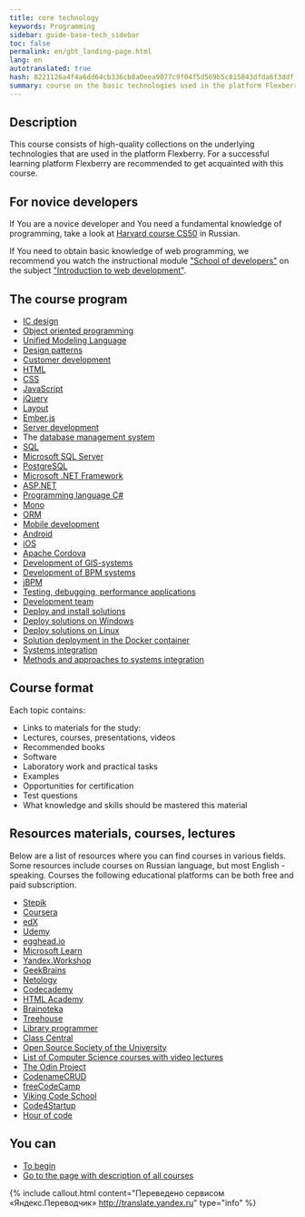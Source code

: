 ```yaml
---
title: core technology
keywords: Programming
sidebar: guide-base-tech_sidebar
toc: false
permalink: en/gbt_landing-page.html
lang: en
autotranslated: true
hash: 8221126a4f4a6dd64cb336cb8a0eea9077c9f04f5d569b5c815843dfda6f3ddf
summary: course on the basic technologies used in the platform Flexberry.
---
```


## Description
This course consists of high-quality collections on the underlying technologies that are used in the platform Flexberry. For a successful learning platform Flexberry are recommended to get acquainted with this course.

## For novice developers

If You are a novice developer and You need a fundamental knowledge of programming, take a look at [Harvard course CS50](https://www.youtube.com/playlist?list=PLawfWYMUziZqyUL5QDLVbe3j5BKWj42E5) in Russian.

If You need to obtain basic knowledge of web programming, we recommend you watch the instructional module ["School of developers"](/ru/tds_landing-page.html) on the subject ["Introduction to web development"](/ru/tds_module1-about.html).


## The course program

* [IC design](gbt_information-system-design.html)
* [Object oriented programming](gbt_ood.html)
* [Unified Modeling Language](gbt_uml.html)
* [Design patterns](gbt_design-patterns.html)
* [Customer development](gbt_frontend.html)
* [HTML](gbt_html.html)
* [CSS](gbt_css.html)
* [JavaScript](gbt_javascript.html)
* [jQuery](gbt_jquery.html)
* [Layout](gbt_layout.html)
* [Ember.js](gbt_emberjs.html)
* [Server development](gbt_backend.html)
* The [database management system](gbt_dbms.html)
* [SQL](gbt_sql.html)
* [Microsoft SQL Server](gbt_mssql.html)
* [PostgreSQL](gbt_postgresql.html)
* [Microsoft .NET Framework](gbt_dotnet.html)
* [ASP.NET](gbt_aspnet.html)
* [Programming language C#](gbt_csharp.html)
* [Mono](gbt_mono.html)
* [ORM](gbt_orm.html)
* [Mobile development](gbt_mobile.html)
* [Android](gbt_android.html)
* [iOS](gbt_ios.html)
* [Apache Cordova](gbt_cordova.html)
* [Development of GIS-systems](gbt_gis.html)
* [Development of BPM systems](gbt_bpm.html)
* [jBPM](gbt_jbpm.html)
* [Testing, debugging, performance applications](gbt_testing.html)
* [Development team](gbt_team-management.html)
* [Deploy and install solutions](gbt_deployment.html)
* [Deploy solutions on Windows](gbt_deployment_windows.html)
* [Deploy solutions on Linux](gbt_deployment_linux.html)
* [Solution deployment in the Docker container](gbt_deployment_docker.html)
* [Systems integration](gbt_integration.html)
* [Methods and approaches to systems integration](gbt_integration-methods.html)

## Course format

Each topic contains:

* Links to materials for the study:
* Lectures, courses, presentations, videos
* Recommended books
* Software
* Laboratory work and practical tasks
* Examples
* Opportunities for certification
* Test questions
* What knowledge and skills should be mastered this material

## Resources materials, courses, lectures

Below are a list of resources where you can find courses in various fields. Some resources include courses on Russian language, but most English - speaking. Courses the following educational platforms can be both free and paid subscription.

* [Stepik](https://stepik.org)
* [Coursera](https://ru.coursera.org/)
* [edX](https://www.edx.org/)
* [Udemy](https://www.udemy.com/)
* [egghead.io](https://egghead.io/)
* [Microsoft Learn](https://docs.microsoft.com/ru-ru/learn/)
* [Yandex.Workshop](https://praktikum.yandex.ru/)
* [GeekBrains](https://geekbrains.ru/)
* [Netology](https://netology.ru/)
* [Codecademy](https://www.codecademy.com/)
* [HTML Academy](https://htmlacademy.ru/)
* [Brainoteka](https://brainoteka.com/)
* [Treehouse](https://teamtreehouse.com/)
* [Library programmer](https://vk.com/proglib)
* [Class Central](https://www.class-central.com/)
* [Open Source Society of the University](https://github.com/open-source-society/computer-science)
* [List of Computer Science courses with video lectures](https://github.com/Developer-Y/cs-video-courses)
* [The Odin Project](http://www.theodinproject.com/)
* [CodenameCRUD](http://codenamecrud.ru/)
* [freeCodeCamp](https://www.freecodecamp.com/)
* [Viking Code School](https://www.vikingcodeschool.com/)
* [Code4Startup](https://code4startup.com/)
* [Hour of code](https://code.org/)

## You can

* [To begin](gbt_information-system-design.html)
* [Go to the page with description of all courses](/EN/)



{% include callout.html content="Переведено сервисом «Яндекс.Переводчик» <http://translate.yandex.ru>" type="info" %}